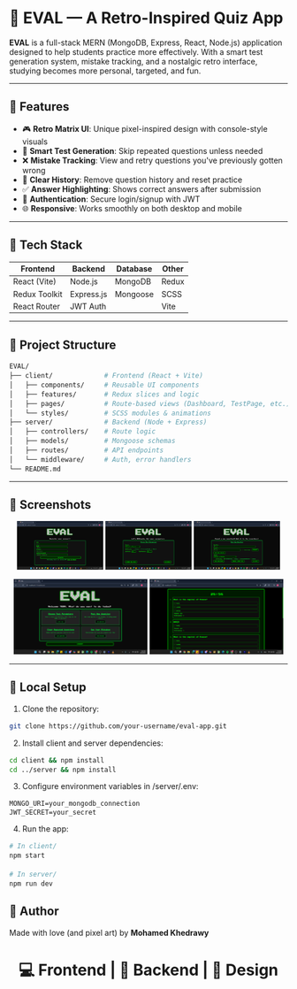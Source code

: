 # 🧠 EVAL — A Retro-Inspired Quiz App

**EVAL** is a full-stack MERN (MongoDB, Express, React, Node.js) application designed to help students practice more effectively. With a smart test generation system, mistake tracking, and a nostalgic retro interface, studying becomes more personal, targeted, and fun.

---

## 🚀 Features

- 🎮 **Retro Matrix UI**: Unique pixel-inspired design with console-style visuals
- 🧠 **Smart Test Generation**: Skip repeated questions unless needed
- ❌ **Mistake Tracking**: View and retry questions you've previously gotten wrong
- 🧼 **Clear History**: Remove question history and reset practice
- ✅ **Answer Highlighting**: Shows correct answers after submission
- 🔐 **Authentication**: Secure login/signup with JWT
- 🌐 **Responsive**: Works smoothly on both desktop and mobile

---

## 🧩 Tech Stack

| Frontend       | Backend         | Database   | Other     |
|----------------|-----------------|------------|-----------|
| React (Vite)   | Node.js         | MongoDB    | Redux     |
| Redux Toolkit  | Express.js      | Mongoose   | SCSS      |
| React Router   | JWT Auth        |            | Vite      |

---

## 📂 Project Structure

```bash
EVAL/
├── client/             # Frontend (React + Vite)
│   ├── components/     # Reusable UI components
│   ├── features/       # Redux slices and logic
│   ├── pages/          # Route-based views (Dashboard, TestPage, etc.)
│   └── styles/         # SCSS modules & animations
├── server/             # Backend (Node + Express)
│   ├── controllers/    # Route logic
│   ├── models/         # Mongoose schemas
│   ├── routes/         # API endpoints
│   └── middleware/     # Auth, error handlers
└── README.md
```

---


## 📸 Screenshots

<p align="center">
  <img src="client/public/screenshots/Register.png" width="31%" />
  <img src="client/public/screenshots/Test_Params.png" width="31%" />
  <img src="client/public/screenshots/Posting_Question.png" width="31%" />
</p>

<p align="center">
  <img src="client/public/screenshots/Dashboard.png" width="48%" />
  <img src="client/public/screenshots/Test.png" width="48%" />
</p>

---

## 🧪 Local Setup

1. Clone the repository:

```bash
git clone https://github.com/your-username/eval-app.git
```

2. Install client and server dependencies:

```bash
cd client && npm install
cd ../server && npm install
```

3. Configure environment variables in /server/.env:

```env
MONGO_URI=your_mongodb_connection
JWT_SECRET=your_secret
```

4. Run the app:

```bash
# In client/
npm start

# In server/
npm run dev
```

## 👾 Author
Made with love (and pixel art) by **Mohamed Khedrawy**
# <p align=center>💻 Frontend | 🧠 Backend | 🎨 Design </p>
